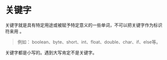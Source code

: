 # 关键字

关键字就是具有特定用途或被赋予特定意义的一些单词，不可以把关键字作为标识符来用 。

> 例如： boolean、byte、short、int、float、double、char、if、else等。

关键字都是小写的。遇到大写肯定不是关键字。



